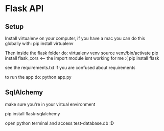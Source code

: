 # Flask API

## Setup

Install virtualenv on your computer, if you have a mac you can do this globally with:
pip install virtualenv

Then inside the flask folder do: 
virtualenv venv
source venv/bin/activate
pip install flask_cors <-- the import module isnt working for me :(
pip install flask 

see the requirements.txt if you are confused about requirements

to run the app do: 
python app.py

## SqlAlchemy
make sure you're in your virtual environment

pip install flask-sqlalchemy

open python terminal and access test-database.db :D



